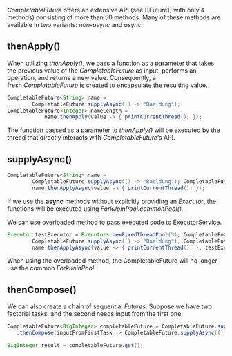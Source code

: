 _CompletableFuture_ offers an extensive API (see [[Future]] with only 4 methods) consisting of more than 50 methods. Many of these methods are available in two variants: _non-async_ and _async._
## thenApply()

When utilizing _thenApply()_, we pass a function as a parameter that takes the previous value of the _CompletableFuture_ as input, performs an operation, and returns a new value. Consequently, a fresh _CompletableFuture_ is created to encapsulate the resulting value.

```java
CompletableFuture<String> name = 
		CompletableFuture.supplyAsync(() -> "Baeldung"); 
CompletableFuture<Integer> nameLength = 
			name.thenApply(value -> { printCurrentThread(); });
```

The function passed as a parameter to _thenApply()_ will be executed by the thread that directly interacts with _CompletableFuture_‘s API.
## supplyAsync()

```java
CompletableFuture<String> name = 
		CompletableFuture.supplyAsync(() -> "Baeldung"); CompletableFuture<Integer> nameLength = 
		name.thenApplyAsync(value -> { printCurrentThread(); });
```

If we use the **async** methods without explicitly providing an _Executor_, the functions will be executed using _ForkJoinPool.commonPool()._

We can use overloaded method to pass executed code to ExecutorService.

```java
Executor testExecutor = Executors.newFixedThreadPool(5); CompletableFuture<String> name = 
		CompletableFuture.supplyAsync(() -> "Baeldung"); CompletableFuture<Integer> nameLength = 
		name.thenApplyAsync(value -> { printCurrentThread(); }, testExecutor);
```

When using the overloaded method, the CompletableFuture will no longer use the common _ForkJoinPool_.

## thenCompose()

We can also create a chain of sequential _Futures_. Suppose we have two factorial tasks, and the second needs input from the first one:

```java
CompletableFuture<BigInteger> completableFuture = CompletableFuture.supplyAsync(() -> factorial(BigInteger.valueOf(3)))
   .thenCompose(inputFromFirstTask -> CompletableFuture.supplyAsync(() -> factorial(inputFromFirstTask)));

BigInteger result = completableFuture.get();
```

